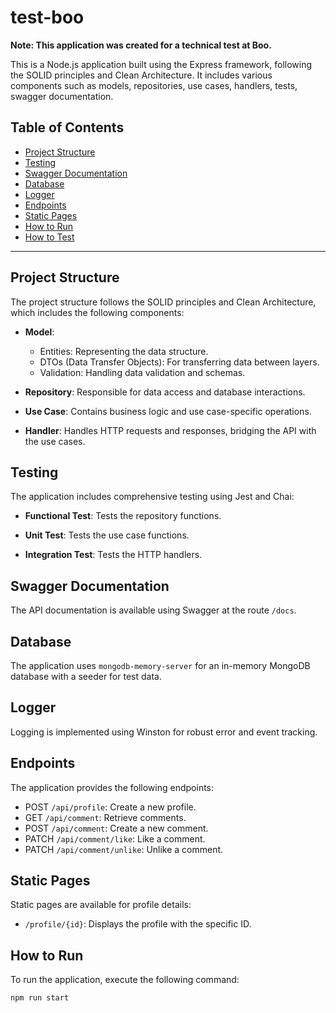# test-boo

**Note: This application was created for a technical test at Boo.**

This is a Node.js application built using the Express framework, following the SOLID principles and Clean Architecture. It includes various components such as models, repositories, use cases, handlers, tests, swagger documentation.

## Table of Contents

- [Project Structure](#project-structure)
- [Testing](#testing)
- [Swagger Documentation](#swagger-documentation)
- [Database](#database)
- [Logger](#logger)
- [Endpoints](#endpoints)
- [Static Pages](#static-pages)
- [How to Run](#how-to-run)
- [How to Test](#how-to-test)

---

## Project Structure

The project structure follows the SOLID principles and Clean Architecture, which includes the following components:

- **Model**:
  - Entities: Representing the data structure.
  - DTOs (Data Transfer Objects): For transferring data between layers.
  - Validation: Handling data validation and schemas.

- **Repository**: Responsible for data access and database interactions.

- **Use Case**: Contains business logic and use case-specific operations.

- **Handler**: Handles HTTP requests and responses, bridging the API with the use cases.

## Testing

The application includes comprehensive testing using Jest and Chai:

- **Functional Test**: Tests the repository functions.

- **Unit Test**: Tests the use case functions.

- **Integration Test**: Tests the HTTP handlers.

## Swagger Documentation

The API documentation is available using Swagger at the route `/docs`.

## Database

The application uses `mongodb-memory-server` for an in-memory MongoDB database with a seeder for test data.

## Logger

Logging is implemented using Winston for robust error and event tracking.

## Endpoints

The application provides the following endpoints:

- POST `/api/profile`: Create a new profile.
- GET `/api/comment`: Retrieve comments.
- POST `/api/comment`: Create a new comment.
- PATCH `/api/comment/like`: Like a comment.
- PATCH `/api/comment/unlike`: Unlike a comment.

## Static Pages

Static pages are available for profile details:

- `/profile/{id}`: Displays the profile with the specific ID.

## How to Run

To run the application, execute the following command:

```bash
npm run start
